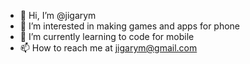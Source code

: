 - 👋 Hi, I’m @jigarym
- 👀 I’m interested in making games and apps for phone
- 🌱 I’m currently learning to code for mobile
- 📫 How to reach me at jigarym@gmail.com

<!---
jigarym/jigarym is a ✨ special ✨ repository because its `README.md` (this file) appears on your GitHub profile.
You can click the Preview link to take a look at your changes.
--->
